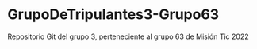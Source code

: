 # GrupoDeTripulantes3-Grupo63
Repositorio Git del grupo 3, perteneciente al grupo 63 de Misión Tic 2022
